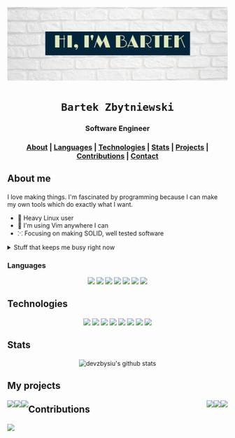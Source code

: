 ![banner](banner.png)

<div align="center">

  <h1><code>Bartek Zbytniewski</code></h1>

  <h3>
    <strong>Software Engineer</strong>
  </h3>

  <h3>
    <a href="#about">About</a>
    <span> | </span>
    <a href="#languages">Languages</a>
    <span> | </span>
    <a href="#technologies">Technologies</a>
    <span> | </span>
    <a href="#stats">Stats</a>
    <span> | </span>
    <a href="#projects">Projects</a>
    <span> | </span>
    <a href="#contributions">Contributions</a>
    <span> | </span>
    <a href="mailto:bartosz.zbytniewski.dev@gmail.com" alt="Contact me">Contact</a>
  </h3>
</div>

## <p id="about">About me</p>
I love making things. I'm fascinated by programming because I can make my own tools which do exactly what I want.


- 🐧 Heavy Linux user
- 🍕 I'm using Vim anywhere I can
- ⁙ Focusing on making SOLID, well tested software

<details>
  <summary>Stuff that keeps me busy right now</summary>

  - 💼 Senior Software Engineer at <a href="https://cognifide.com">Wunderman Thompson Technology</a>
  - 🦀 Learning <a href="https://www.rust-lang.org/">Rust</a>

</details>

### <p id="languages">Languages</p>

<div align="center">
  <img src="https://img.shields.io/badge/-Rust-000?style=for-the-badge&logo=Rust"/>
  <img src="https://img.shields.io/badge/-Java-000?style=for-the-badge&logo=Java&logoColor=007396"/>
  <img src="https://img.shields.io/badge/-Kotlin-000?style=for-the-badge&logo=Kotlin&logoColor=Kotlin"/>
  <img src="https://img.shields.io/badge/-JavaScript-000?style=for-the-badge&logo=JavaScript"/>
  <img src="https://img.shields.io/badge/-TypeScript-000?style=for-the-badge&logo=TypeScript"/>
  <img src="https://img.shields.io/badge/-Python-000?style=for-the-badge&logo=Python"/>
  <img src="https://img.shields.io/badge/-SQL-000?style=for-the-badge&logo=MySQL"/>
</div>

## <p id="technologies">Technologies</p>
<div align="center">
  <img src="https://img.shields.io/badge/-Linux-000?style=for-the-badge&logo=Linux"/>
  <img src="https://img.shields.io/badge/-AWS-000?style=for-the-badge&logo=Amazon-AWS&logoColor=F90"/>
  <img src="https://img.shields.io/badge/-Docker-000?style=for-the-badge&logo=Docker"/>
  <img src="https://img.shields.io/badge/-Kubernetes-000?style=for-the-badge&logo=Kubernetes"/>
  <img src="https://img.shields.io/badge/-React-000?style=for-the-badge&logo=React"/>
  <img src="https://img.shields.io/badge/-Vue-000?style=for-the-badge&logo=Vue.js"/>
  <img src="https://img.shields.io/badge/-Node.js-000?style=for-the-badge&logo=node.js"/>
  <img src="https://img.shields.io/badge/-Google cloud-000?style=for-the-badge&logo=google-cloud"/>
</div>

## <p id="stats">Stats</p>

<div align="center">

  ![devzbysiu's github stats](https://github-readme-stats.vercel.app/api?username=devzbysiu&count_private=true&include_all_commits=true)

</div>

## <p id="my-projects">My projects</p>

<a href="https://github.com/devzbysiu/rust-project-template">
  <img align="left" src="https://github-readme-stats.vercel.app/api/pin/?username=devzbysiu&repo=rust-project-template" />
</a>

<a href="https://github.com/devzbysiu/je">
  <img align="right" src="https://github-readme-stats.vercel.app/api/pin/?username=devzbysiu&repo=je" />
</a>

<a href="https://github.com/devzbysiu/transition">
  <img align="left" src="https://github-readme-stats.vercel.app/api/pin/?username=devzbysiu&repo=transition" />
</a>

<a href="https://github.com/devzbysiu/cargo-blinc">
  <img align="right" src="https://github-readme-stats.vercel.app/api/pin/?username=devzbysiu&repo=cargo-blinc" />
</a>

<a href="https://github.com/devzbysiu/books-daemon">
  <img align="left" src="https://github-readme-stats.vercel.app/api/pin/?username=devzbysiu&repo=books-daemon" />
</a>

<a href="https://github.com/devzbysiu/sweetch-bot">
  <img align="right" src="https://github-readme-stats.vercel.app/api/pin/?username=devzbysiu&repo=sweetch-bot" />
</a>

## <p id="contributions">Contributions</p>

<a href="https://github.com/devzbysiu/firecracker">
  <img align="left" src="https://github-readme-stats.vercel.app/api/pin/?username=devzbysiu&repo=firecracker" />
</a>
